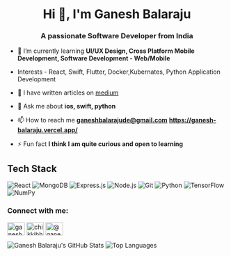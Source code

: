 <h1 align="center">Hi 👋, I'm Ganesh Balaraju</h1>
<h3 align="center">A passionate Software Developer from India</h3>

- 🌱 I’m currently learning **UI/UX Design, Cross Platform Mobile Development, Software Development - Web/Mobile**
- Interests - React, Swift, Flutter, Docker,Kubernates, Python Application Development

- 📝 I have written articles on [medium](medium)

- 💬 Ask me about **ios, swift, python**

- 📫 How to reach me **ganeshbalarajude@gmail.com**  **https://ganesh-balaraju.vercel.app/**

- ⚡ Fun fact **I think I am quite curious and open to learning**
  
## Tech Stack
![React](https://img.shields.io/badge/-React-61DAFB?style=flat-square&logo=react&logoColor=white)
![MongoDB](https://img.shields.io/badge/-MongoDB-47A248?style=flat-square&logo=mongodb&logoColor=white)
![Express.js](https://img.shields.io/badge/-Express.js-000000?style=flat-square&logo=express&logoColor=white)
![Node.js](https://img.shields.io/badge/-Node.js-339933?style=flat-square&logo=node.js&logoColor=white)
![Git](https://img.shields.io/badge/-Git-F05032?style=flat-square&logo=git&logoColor=white)
![Python](https://img.shields.io/badge/-Python-3776AB?style=flat-square&logo=python&logoColor=white)
![TensorFlow](https://img.shields.io/badge/-TensorFlow-FF6F00?style=flat-square&logo=tensorflow&logoColor=white)
![NumPy](https://img.shields.io/badge/-NumPy-013243?style=flat-square&logo=numpy&logoColor=white)


<h3 align="left">Connect with me:</h3>
<p align="left">
<a href="https://linkedin.com/in/ganeshbalaraju" target="blank"><img align="center" src="https://raw.githubusercontent.com/rahuldkjain/github-profile-readme-generator/master/src/images/icons/Social/linked-in-alt.svg" alt="ganeshbalaraju" height="30" width="40" /></a>
<a href="https://instagram.com/chikkibhoii" target="blank"><img align="center" src="https://raw.githubusercontent.com/rahuldkjain/github-profile-readme-generator/master/src/images/icons/Social/instagram.svg" alt="chikkibhoii" height="30" width="40" /></a>
<a href="https://medium.com/@ganeshbalaraju" target="blank"><img align="center" src="https://raw.githubusercontent.com/rahuldkjain/github-profile-readme-generator/master/src/images/icons/Social/medium.svg" alt="@ganeshbalaraju" height="30" width="40" /></a>
</p>

![Ganesh Balaraju's GitHub Stats](https://github-readme-stats.vercel.app/api?username=GaneshMandakapu&show_icons=true&theme=radical)
![Top Languages](https://github-readme-stats.vercel.app/api/top-langs/?username=GaneshMandakapu&layout=compact&theme=radical)



